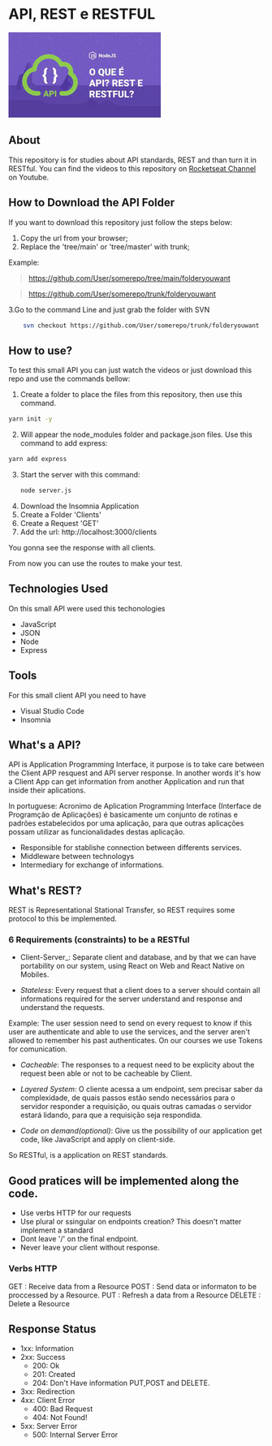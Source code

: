 # API, REST e RESTFUL
![home](./resources/API.jpeg)

## About
This repository is for studies about API standards, REST and than turn it in RESTful. You can find the videos to this repository on [Rocketseat Channel](https://www.youtube.com/watch?v=ghTrp1x_1As&list=WL&index=56&ab_channel=Rocketseat) on Youtube.


## How to Download the API Folder
If you want to download this repository just follow the steps below:



1. Copy the url from your browser;
2. Replace the 'tree/main' or 'tree/master' with trunk;

Example: 
> https://github.com/User/somerepo/tree/main/folderyouwant 

> https://github.com/User/somerepo/trunk/folderyouwant 

3.Go to the command Line and just grab the folder with SVN

```sh
    svn checkout https://github.com/User/somerepo/trunk/folderyouwant 
```
## How to use?
To test this small API you can just watch the videos or just download this repo and use the commands bellow:

1. Create a folder to place the files from this repository, then use this command.

```sh
yarn init -y
```
2. Will appear the node_modules folder and package.json files. Use this command to add express:

```sh
yarn add express
```

3. Start the server with this command:
   ```sh
   node server.js
   ```
4. Download the Insomnia Application
5. Create a Folder 'Clients'
6. Create a Request 'GET'
7. Add the url: http://localhost:3000/clients

You gonna see the response with all clients.

From now you can use the routes to make your test. 

## Technologies Used
On this small API were used this techonologies

- JavaScript
- JSON
- Node
- Express
  


## Tools
For this small client API you need to have
- Visual Studio Code
- Insomnia


## What's a API?

API is Application Programming Interface, it purpose is to take care between the Client APP resquest and  API server response. In another words it's how a Client App can get information from another Application and run that inside their aplications. 

In portuguese: Acronimo de Aplication Programming Interface (Interface de Programção de Aplicações) é basicamente um conjunto de rotinas e padrões estabelecidos por uma aplicação, para que outras aplicações possam utilizar as funcionalidades destas aplicação.


- Responsible for stablishe connection between differents services.
- Middleware between technologys
- Intermediary for exchange of informations.


## What's REST?

REST is Representational Stational Transfer, so REST requires some protocol to this be implemented.

### 6 Requirements (constraints) to be a  RESTful

- Client-Server_: Separate client and database, and by that we can have portability on our system, using React on Web and React Native on Mobiles. 

- _Stateless_: Every request that a client does to a server should contain all informations required for the server understand and response and understand the requests.

Example: The user session need to send on every request to know if this user are authenticate and able to use the services, and the server aren't allowed to remember his past authenticates. On our courses we use Tokens for comunication.

- _Cacheable_: The responses to a request need to be explicity about the request been able or not to be cacheable by Client. 

- _Layered System_: O cliente acessa a um endpoint, sem precisar saber da complexidade, de quais passos estão sendo necessários para o servidor responder a requisição, ou quais outras camadas o servidor estará lidando, para que a requisição seja respondida.

- _Code on demand(optional)_: Give us the possibility of our application get code, like JavaScript and apply on client-side.

So RESTful, is a application on REST standards.


## Good pratices will be implemented along the code.

 - Use verbs HTTP for our requests
 - Use plural or ssingular on endpoints creation? This doesn't matter implement a standard
 - Dont leave '/' on the final endpoint.
 - Never leave your client without response.

### Verbs HTTP 
GET : Receive data from a Resource
POST : Send data or informaton to be proccessed by a Resource.
PUT  : Refresh a data from a Resource
DELETE : Delete a Resource


## Response Status

- 1xx: Information
- 2xx: Success 
    - 200: Ok
    - 201: Created
    - 204: Don't Have information PUT,POST and DELETE. 
- 3xx: Redirection
- 4xx: Client Error
    - 400: Bad Request
    - 404: Not Found!
- 5xx: Server Error
    - 500: Internal Server Error